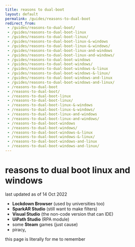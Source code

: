 ```yaml
---
title: reasons to dual-boot  
layout: default
permalink: /guides/reasons-to-dual-boot
redirect_from:
 - /guides/reasons-to-dual-boot/
 - /guides/reasons-to-dual-boot-linux
 - /guides/reasons-to-dual-boot-linux/
 - /guides/reasons-to-dual-boot-linux-&-windows
 - /guides/reasons-to-dual-boot-linux-&-windows/
 - /guides/reasons-to-dual-boot-linux-and-windows
 - /guides/reasons-to-dual-boot-linux-and-windows/
 - /guides/reasons-to-dual-boot-windows
 - /guides/reasons-to-dual-boot-windows/
 - /guides/reasons-to-dual-boot-windows-&-linux
 - /guides/reasons-to-dual-boot-windows-&-linux/
 - /guides/reasons-to-dual-boot-windows-and-linux
 - /guides/reasons-to-dual-boot-windows-and-linux/
 - /reasons-to-dual-boot
 - /reasons-to-dual-boot/
 - /reasons-to-dual-boot-linux
 - /reasons-to-dual-boot-linux/
 - /reasons-to-dual-boot-linux-&-windows
 - /reasons-to-dual-boot-linux-&-windows/
 - /reasons-to-dual-boot-linux-and-windows
 - /reasons-to-dual-boot-linux-and-windows/
 - /reasons-to-dual-boot-windows
 - /reasons-to-dual-boot-windows/
 - /reasons-to-dual-boot-windows-&-linux
 - /reasons-to-dual-boot-windows-&-linux/
 - /reasons-to-dual-boot-windows-and-linux
 - /reasons-to-dual-boot-windows-and-linux/
---
```


# reasons to dual boot linux and windows

last updated as of <span class="timestamp">14 Oct 2022</span>

- **Lockdown Browser** (used by universities too)
- **SparkAR Studio** (still want to make filters)
- **Visual Studio** (the non-code version that can IDE)
- **UiPath Studio** (RPA module)
- some **Steam** games (<span onmouseover="this.innerHTML='just cause 2'">just cause</span>)
- piracy<a href="freegogpcgames.com" target="_blank">.</a>

this page is literally for me to remember
